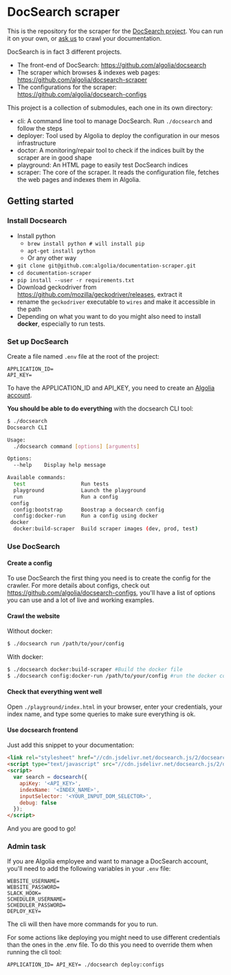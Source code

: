 # DocSearch scraper

This is the repository for the scraper for the [DocSearch project](https://community.algolia.com/docsearch/). You can run it on your own, or [ask us](https://community.algolia.com/docsearch/) to crawl your documentation. 

DocSearch is in fact 3 different projects.
* The front-end of DocSearch: https://github.com/algolia/docsearch
* The scraper which browses & indexes web pages: https://github.com/algolia/docsearch-scraper
* The configurations for the scraper: https://github.com/algolia/docsearch-configs

This project is a collection of submodules, each one in its own directory:
* cli: A command line tool to manage DocSearch. Run `./docsearch` and follow the steps
* deployer: Tool used by Algolia to deploy the configuration in our mesos infrastructure
* doctor: A monitoring/repair tool to check if the indices built by the scraper are in good shape
* playground: An HTML page to easily test DocSearch indices
* scraper: The core of the scraper. It reads the configuration file, fetches the web pages and indexes them in Algolia.

## Getting started

### Install Docsearch

- Install python
  - `brew install python # will install pip`
  - `apt-get install python`
  - Or any other way 
- `git clone git@github.com:algolia/documentation-scraper.git`
- `cd documentation-scraper`
- `pip install --user -r requirements.txt`
- Download geckodriver from https://github.com/mozilla/geckodriver/releases, extract it
- rename the `geckodriver` executable to `wires` and make it accessible in the path
- Depending on what you want to do you might also need to install **docker**, especially to run tests.

### Set up DocSearch

Create a file named `.env` file at the root of the project:

```
APPLICATION_ID=
API_KEY=
```

To have the APPLICATION_ID and API_KEY, you need to create an [Algolia account](https://www.algolia.com/users/sign_up).

**You should be able to do everything** with the docsearch CLI tool:

```sh
$ ./docsearch
Docsearch CLI

Usage:
  ./docsearch command [options] [arguments]

Options:
  --help    Display help message

Available commands:
  test                  Run tests
  playground            Launch the playground
  run                   Run a config
 config
  config:bootstrap      Boostrap a docsearch config
  config:docker-run     Run a config using docker
 docker
  docker:build-scraper  Build scraper images (dev, prod, test)
```

### Use DocSearch

#### Create a config

To use DocSearch the first thing you need is to create the config for the crawler.
For more details about configs, check out https://github.com/algolia/docsearch-configs,
you'll have a list of options you can use and a lot of live and working examples.

#### Crawl the website

Without docker:

```sh
$ ./docsearch run /path/to/your/config
```

With docker:

```sh
$ ./docsearch docker:build-scraper #Build the docker file
$ ./docsearch config:docker-run /path/to/your/config #run the docker container
```

#### Check that everything went well

Open `./playground/index.html` in your browser, enter your credentials, your index name, and type some queries to make sure everything is ok.

#### Use docsearch frontend

Just add this snippet to your documentation:

```html
<link rel="stylesheet" href="//cdn.jsdelivr.net/docsearch.js/2/docsearch.min.css" />
<script type="text/javascript" src="//cdn.jsdelivr.net/docsearch.js/2/docsearch.min.js"></script>
<script>
  var search = docsearch({
    apiKey: '<API_KEY>',
    indexName: '<INDEX_NAME>',
    inputSelector: '<YOUR_INPUT_DOM_SELECTOR>',
    debug: false
  });
</script>
```

And you are good to go!

### Admin task

If you are Algolia employee and want to manage a DocSearch account,
you'll need to add the following variables in your `.env` file:

```
WEBSITE_USERNAME=
WEBSITE_PASSWORD=
SLACK_HOOK=
SCHEDULER_USERNAME=
SCHEDULER_PASSWORD=
DEPLOY_KEY=
```

The cli will then have more commands for you to run.

For some actions like deploying you might need to use different credentials than the ones in the .env file.
To do this you need to override them when running the cli tool:

```
APPLICATION_ID= API_KEY= ./docsearch deploy:configs
```

